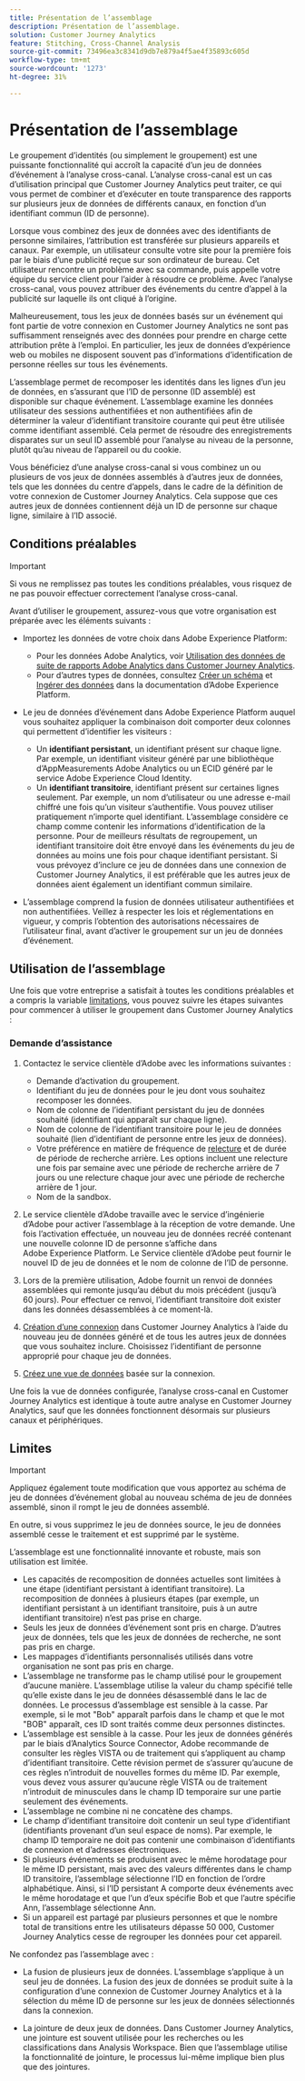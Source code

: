 ```yaml
---
title: Présentation de l’assemblage
description: Présentation de l’assemblage.
solution: Customer Journey Analytics
feature: Stitching, Cross-Channel Analysis
source-git-commit: 73496ea3c8341d9db7e879a4f5ae4f35893c605d
workflow-type: tm+mt
source-wordcount: '1273'
ht-degree: 31%

---
```


# Présentation de l’assemblage

Le groupement d’identités (ou simplement le groupement) est une puissante fonctionnalité qui accroît la capacité d’un jeu de données d’événement à l’analyse cross-canal. L’analyse cross-canal est un cas d’utilisation principal que Customer Journey Analytics peut traiter, ce qui vous permet de combiner et d’exécuter en toute transparence des rapports sur plusieurs jeux de données de différents canaux, en fonction d’un identifiant commun (ID de personne).

Lorsque vous combinez des jeux de données avec des identifiants de personne similaires, l’attribution est transférée sur plusieurs appareils et canaux. Par exemple, un utilisateur consulte votre site pour la première fois par le biais d’une publicité reçue sur son ordinateur de bureau. Cet utilisateur rencontre un problème avec sa commande, puis appelle votre équipe du service client pour l’aider à résoudre ce problème. Avec l’analyse cross-canal, vous pouvez attribuer des événements du centre d’appel à la publicité sur laquelle ils ont cliqué à l’origine.

Malheureusement, tous les jeux de données basés sur un événement qui font partie de votre connexion en Customer Journey Analytics ne sont pas suffisamment renseignés avec des données pour prendre en charge cette attribution prête à l’emploi. En particulier, les jeux de données d’expérience web ou mobiles ne disposent souvent pas d’informations d’identification de personne réelles sur tous les événements.

L’assemblage permet de recomposer les identités dans les lignes d’un jeu de données, en s’assurant que l’ID de personne (ID assemblé) est disponible sur chaque événement. L’assemblage examine les données utilisateur des sessions authentifiées et non authentifiées afin de déterminer la valeur d’identifiant transitoire courante qui peut être utilisée comme identifiant assemblé. Cela permet de résoudre des enregistrements disparates sur un seul ID assemblé pour l’analyse au niveau de la personne, plutôt qu’au niveau de l’appareil ou du cookie.

Vous bénéficiez d’une analyse cross-canal si vous combinez un ou plusieurs de vos jeux de données assemblés à d’autres jeux de données, tels que les données du centre d’appels, dans le cadre de la définition de votre connexion de Customer Journey Analytics. Cela suppose que ces autres jeux de données contiennent déjà un ID de personne sur chaque ligne, similaire à l’ID associé.


## Conditions préalables

>[!IMPORTANT]
>
>Si vous ne remplissez pas toutes les conditions préalables, vous risquez de ne pas pouvoir effectuer correctement l’analyse cross-canal.

Avant d’utiliser le groupement, assurez-vous que votre organisation est préparée avec les éléments suivants :

* Importez les données de votre choix dans Adobe Experience Platform:

   * Pour les données Adobe Analytics, voir [Utilisation des données de suite de rapports Adobe Analytics dans Customer Journey Analytics](/help/getting-started/aa-vs-cja/aa-data-in-cja.md).
   * Pour d’autres types de données, consultez [Créer un schéma](https://experienceleague.adobe.com/docs/experience-platform/xdm/tutorials/create-schema-ui.html?lang=fr) et [Ingérer des données](https://experienceleague.adobe.com/docs/experience-platform/ingestion/home.html?lang=fr) dans la documentation d’Adobe Experience Platform.

* Le jeu de données d’événement dans Adobe Experience Platform auquel vous souhaitez appliquer la combinaison doit comporter deux colonnes qui permettent d’identifier les visiteurs :

   * Un **identifiant persistant**, un identifiant présent sur chaque ligne. Par exemple, un identifiant visiteur généré par une bibliothèque d’AppMeasurements Adobe Analytics ou un ECID généré par le service Adobe Experience Cloud Identity.
   * Un **identifiant transitoire**, identifiant présent sur certaines lignes seulement. Par exemple, un nom d’utilisateur ou une adresse e-mail chiffré une fois qu’un visiteur s’authentifie. Vous pouvez utiliser pratiquement n’importe quel identifiant. L’assemblage considère ce champ comme contenir les informations d’identification de la personne. Pour de meilleurs résultats de regroupement, un identifiant transitoire doit être envoyé dans les événements du jeu de données au moins une fois pour chaque identifiant persistant.
Si vous prévoyez d’inclure ce jeu de données dans une connexion de Customer Journey Analytics, il est préférable que les autres jeux de données aient également un identifiant commun similaire.

* L’assemblage comprend la fusion de données utilisateur authentifiées et non authentifiées. Veillez à respecter les lois et réglementations en vigueur, y compris l’obtention des autorisations nécessaires de l’utilisateur final, avant d’activer le groupement sur un jeu de données d’événement.


## Utilisation de l’assemblage

Une fois que votre entreprise a satisfait à toutes les conditions préalables et a compris la variable [limitations](#limitations), vous pouvez suivre les étapes suivantes pour commencer à utiliser le groupement dans Customer Journey Analytics :

### Demande d’assistance

1. Contactez le service clientèle d’Adobe avec les informations suivantes :

   * Demande d’activation du groupement.
   * Identifiant du jeu de données pour le jeu dont vous souhaitez recomposer les données.
   * Nom de colonne de l’identifiant persistant du jeu de données souhaité (identifiant qui apparaît sur chaque ligne).
   * Nom de colonne de l’identifiant transitoire pour le jeu de données souhaité (lien d’identifiant de personne entre les jeux de données).
   * Votre préférence en matière de fréquence de [relecture](explained.md) et de durée de période de recherche arrière. Les options incluent une relecture une fois par semaine avec une période de recherche arrière de 7 jours ou une relecture chaque jour avec une période de recherche arrière de 1 jour.
   * Nom de la sandbox.


2. Le service clientèle d’Adobe travaille avec le service d’ingénierie d’Adobe pour activer l’assemblage à la réception de votre demande. Une fois lʼactivation effectuée, un nouveau jeu de données recréé contenant une nouvelle colonne ID de personne s’affiche dans Adobe Experience Platform. Le Service clientèle d’Adobe peut fournir le nouvel ID de jeu de données et le nom de colonne de l’ID de personne.

3. Lors de la première utilisation, Adobe fournit un renvoi de données assemblées qui remonte jusquʼau début du mois précédent (jusquʼà 60 jours). Pour effectuer ce renvoi, l’identifiant transitoire doit exister dans les données désassemblées à ce moment-là.

4. [Création d’une connexion](/help/connections/create-connection.md) dans Customer Journey Analytics à l’aide du nouveau jeu de données généré et de tous les autres jeux de données que vous souhaitez inclure. Choisissez l’identifiant de personne approprié pour chaque jeu de données.

5. [Créez une vue de données](/help/data-views/create-dataview.md) basée sur la connexion.

<!-- To do: Paragraph on backfill once product and marketing determine the best way forward. -->

Une fois la vue de données configurée, l’analyse cross-canal en Customer Journey Analytics est identique à toute autre analyse en Customer Journey Analytics, sauf que les données fonctionnent désormais sur plusieurs canaux et périphériques.

<!-- Uncomment once stitching UI is available (for limited testing)..

### Do It Yourself

|Positive|[!BADGE New Feature]{type=Positive before-title="false"}|

{{release-limited-testing-section}}

Alternatively, you can set up and use stitching through the Customer Journey Analytics user interface:

1. Go to the [Create and manage stitched datasets](stitching-ui.md) and follow steps to rekey your dataset.

2. [Create a connection](/help/connections/create-connection.md) in Customer Journey Analytics using the newly generated dataset and any other datasets that you want to include. Choose the correct person ID for each dataset.

3. [Create a connection](/help/connections/create-connection.md) in Customer Journey Analytics using the newly generated dataset and any other datasets that you want to include. Choose the correct person ID for each dataset.
   
4. [Create a data view](/help/data-views/create-dataview.md) based on the connection.

Once the data view is set up, the cross-channel analysis in Customer Journey Analytics is just like any other analysis in Customer Journey Analytics, except now the data operates across channels and devices.

-->


## Limites

>[!IMPORTANT]
>
>Appliquez également toute modification que vous apportez au schéma de jeu de données d’événement global au nouveau schéma de jeu de données assemblé, sinon il rompt le jeu de données assemblé.
>
>En outre, si vous supprimez le jeu de données source, le jeu de données assemblé cesse le traitement et est supprimé par le système.

L’assemblage est une fonctionnalité innovante et robuste, mais son utilisation est limitée.

* Les capacités de recomposition de données actuelles sont limitées à une étape (identifiant persistant à identifiant transitoire). La recomposition de données à plusieurs étapes (par exemple, un identifiant persistant à un identifiant transitoire, puis à un autre identifiant transitoire) n’est pas prise en charge.
* Seuls les jeux de données dʼévénement sont pris en charge. D’autres jeux de données, tels que les jeux de données de recherche, ne sont pas pris en charge.
* Les mappages d’identifiants personnalisés utilisés dans votre organisation ne sont pas pris en charge.
* L’assemblage ne transforme pas le champ utilisé pour le groupement d’aucune manière. L’assemblage utilise la valeur du champ spécifié telle qu’elle existe dans le jeu de données désassemblé dans le lac de données. Le processus dʼassemblage est sensible à la casse. Par exemple, si le mot &quot;Bob&quot; apparaît parfois dans le champ et que le mot &quot;BOB&quot; apparaît, ces ID sont traités comme deux personnes distinctes.
* L’assemblage est sensible à la casse. Pour les jeux de données générés par le biais d’Analytics Source Connector, Adobe recommande de consulter les règles VISTA ou de traitement qui s’appliquent au champ d’identifiant transitoire. Cette révision permet de s’assurer qu’aucune de ces règles n’introduit de nouvelles formes du même ID. Par exemple, vous devez vous assurer quʼaucune règle VISTA ou de traitement nʼintroduit de minuscules dans le champ ID temporaire sur une partie seulement des événements.
* L’assemblage ne combine ni ne concatène des champs.
* Le champ d’identifiant transitoire doit contenir un seul type d’identifiant (identifiants provenant d’un seul espace de noms). Par exemple, le champ ID temporaire ne doit pas contenir une combinaison dʼidentifiants de connexion et dʼadresses électroniques.
* Si plusieurs événements se produisent avec le même horodatage pour le même ID persistant, mais avec des valeurs différentes dans le champ ID transitoire, l’assemblage sélectionne l’ID en fonction de l’ordre alphabétique. Ainsi, si l’ID persistant A comporte deux événements avec le même horodatage et que l’un d’eux spécifie Bob et que l’autre spécifie Ann, l’assemblage sélectionne Ann.
* Si un appareil est partagé par plusieurs personnes et que le nombre total de transitions entre les utilisateurs dépasse 50 000, Customer Journey Analytics cesse de regrouper les données pour cet appareil.

Ne confondez pas l’assemblage avec :

* La fusion de plusieurs jeux de données. L’assemblage s’applique à un seul jeu de données. La fusion des jeux de données se produit suite à la configuration d’une connexion de Customer Journey Analytics et à la sélection du même ID de personne sur les jeux de données sélectionnés dans la connexion.

* La jointure de deux jeux de données. Dans Customer Journey Analytics, une jointure est souvent utilisée pour les recherches ou les classifications dans Analysis Workspace. Bien que l’assemblage utilise la fonctionnalité de jointure, le processus lui-même implique bien plus que des jointures.

